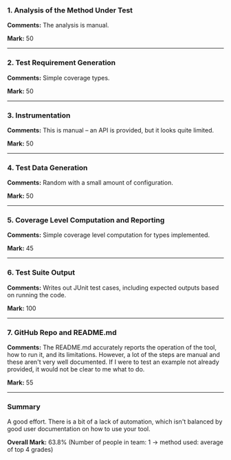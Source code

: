 ### 1. Analysis of the Method Under Test

__Comments:__ The analysis is manual.

__Mark:__ 50

---

### 2. Test Requirement Generation

__Comments:__ Simple coverage types.

__Mark:__ 50

---

### 3. Instrumentation

__Comments:__ This is manual – an API is provided, but it looks quite limited.

__Mark:__ 50

---

### 4. Test Data Generation

__Comments:__ Random with a small amount of configuration. 

__Mark:__ 50

---

### 5. Coverage Level Computation and Reporting

__Comments:__ Simple coverage level computation for types implemented.

__Mark:__ 45

---

### 6. Test Suite Output

__Comments:__ Writes out JUnit test cases, including expected outputs based on running the code. 

__Mark:__ 100

---

### 7. GitHub Repo and README.md

__Comments:__ The README.md accurately reports the operation of the tool, how to
run it, and its limitations. However, a lot of the steps are manual and these
aren't very well documented. If I were to test an example not already provided,
it would not be clear to me what to do.

__Mark:__ 55

---

### Summary

A good effort. There is a bit of a lack of automation, which isn't balanced by
good user documentation on how to use your tool.

__Overall Mark:__ 63.8% (Number of people in team: 1 -> method used: average of top 4 grades)